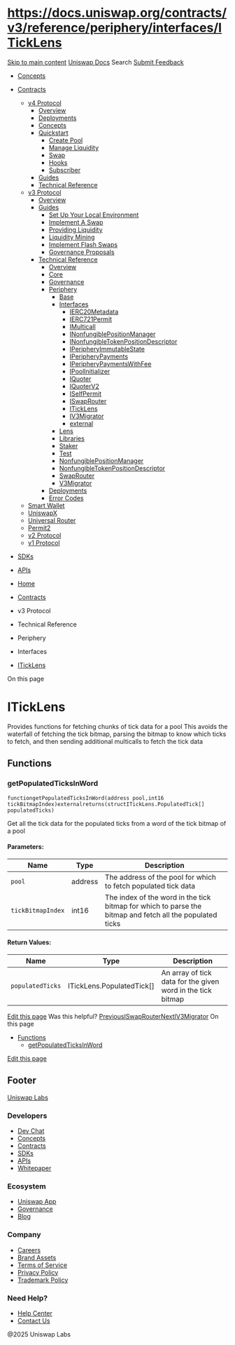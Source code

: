 # https://docs.uniswap.org/contracts/v3/reference/periphery/interfaces/ITickLens

[Skip to main content](https://docs.uniswap.org/contracts/v3/reference/periphery/interfaces/ITickLens#__docusaurus_skipToContent_fallback)
[Uniswap Docs](https://docs.uniswap.org/)
Search
[Submit Feedback](https://docs.google.com/forms/d/e/1FAIpQLSdjSkZam8KiatL9XACRVxCHjDJjaPGbls77PCXDKFn4JwykXg/viewform)
  * [Concepts](https://docs.uniswap.org/concepts/overview)
  * [Contracts](https://docs.uniswap.org/contracts/v4/overview)
    * [v4 Protocol](https://docs.uniswap.org/contracts/v4/overview)
      * [Overview](https://docs.uniswap.org/contracts/v4/overview)
      * [Deployments](https://docs.uniswap.org/contracts/v4/deployments)
      * [Concepts](https://docs.uniswap.org/contracts/v4/concepts/v4-vs-v3)
      * [Quickstart](https://docs.uniswap.org/contracts/v4/quickstart/create-pool)
        * [Create Pool](https://docs.uniswap.org/contracts/v4/quickstart/create-pool)
        * [Manage Liquidity](https://docs.uniswap.org/contracts/v4/quickstart/manage-liquidity/setup-liquidity)
        * [Swap](https://docs.uniswap.org/contracts/v4/quickstart/swap)
        * [Hooks](https://docs.uniswap.org/contracts/v4/quickstart/hooks/setup)
        * [Subscriber](https://docs.uniswap.org/contracts/v4/quickstart/subscriber)
      * [Guides](https://docs.uniswap.org/contracts/v4/guides/hooks/your-first-hook)
      * [Technical Reference](https://docs.uniswap.org/contracts/v4/reference/errors/)
    * [v3 Protocol](https://docs.uniswap.org/contracts/v3/overview)
      * [Overview](https://docs.uniswap.org/contracts/v3/overview)
      * [Guides](https://docs.uniswap.org/contracts/v3/guides/local-environment)
        * [Set Up Your Local Environment](https://docs.uniswap.org/contracts/v3/guides/local-environment)
        * [Implement A Swap](https://docs.uniswap.org/contracts/v3/guides/swaps/single-swaps)
        * [Providing Liquidity](https://docs.uniswap.org/contracts/v3/guides/providing-liquidity/setting-up)
        * [Liquidity Mining](https://docs.uniswap.org/contracts/v3/guides/liquidity-mining/overview)
        * [Implement Flash Swaps](https://docs.uniswap.org/contracts/v3/guides/flash-integrations/inheritance-constructors)
        * [Governance Proposals](https://docs.uniswap.org/contracts/v3/guides/governance/liscense-modifications)
      * [Technical Reference](https://docs.uniswap.org/contracts/v3/reference/overview)
        * [Overview](https://docs.uniswap.org/contracts/v3/reference/overview)
        * [Core](https://docs.uniswap.org/contracts/v3/reference/core/UniswapV3Factory)
        * [Governance](https://docs.uniswap.org/contracts/v3/reference/governance/overview)
        * [Periphery](https://docs.uniswap.org/contracts/v3/reference/periphery/base/BlockTimestamp)
          * [Base](https://docs.uniswap.org/contracts/v3/reference/periphery/base/BlockTimestamp)
          * [Interfaces](https://docs.uniswap.org/contracts/v3/reference/periphery/interfaces/IERC20Metadata)
            * [IERC20Metadata](https://docs.uniswap.org/contracts/v3/reference/periphery/interfaces/IERC20Metadata)
            * [IERC721Permit](https://docs.uniswap.org/contracts/v3/reference/periphery/interfaces/IERC721Permit)
            * [IMulticall](https://docs.uniswap.org/contracts/v3/reference/periphery/interfaces/IMulticall)
            * [INonfungiblePositionManager](https://docs.uniswap.org/contracts/v3/reference/periphery/interfaces/INonfungiblePositionManager)
            * [INonfungibleTokenPositionDescriptor](https://docs.uniswap.org/contracts/v3/reference/periphery/interfaces/INonfungibleTokenPositionDescriptor)
            * [IPeripheryImmutableState](https://docs.uniswap.org/contracts/v3/reference/periphery/interfaces/IPeripheryImmutableState)
            * [IPeripheryPayments](https://docs.uniswap.org/contracts/v3/reference/periphery/interfaces/IPeripheryPayments)
            * [IPeripheryPaymentsWithFee](https://docs.uniswap.org/contracts/v3/reference/periphery/interfaces/IPeripheryPaymentsWithFee)
            * [IPoolInitializer](https://docs.uniswap.org/contracts/v3/reference/periphery/interfaces/IPoolInitializer)
            * [IQuoter](https://docs.uniswap.org/contracts/v3/reference/periphery/interfaces/IQuoter)
            * [IQuoterV2](https://docs.uniswap.org/contracts/v3/reference/periphery/interfaces/IQuoterV2)
            * [ISelfPermit](https://docs.uniswap.org/contracts/v3/reference/periphery/interfaces/ISelfPermit)
            * [ISwapRouter](https://docs.uniswap.org/contracts/v3/reference/periphery/interfaces/ISwapRouter)
            * [ITickLens](https://docs.uniswap.org/contracts/v3/reference/periphery/interfaces/ITickLens)
            * [IV3Migrator](https://docs.uniswap.org/contracts/v3/reference/periphery/interfaces/IV3Migrator)
            * [external](https://docs.uniswap.org/contracts/v3/reference/periphery/interfaces/external/IERC1271)
          * [Lens](https://docs.uniswap.org/contracts/v3/reference/periphery/lens/Quoter)
          * [Libraries](https://docs.uniswap.org/contracts/v3/reference/periphery/libraries/Base64)
          * [Staker](https://docs.uniswap.org/contracts/v3/reference/periphery/staker/Design)
          * [Test](https://docs.uniswap.org/contracts/v3/reference/periphery/test/Base64Test)
          * [NonfungiblePositionManager](https://docs.uniswap.org/contracts/v3/reference/periphery/NonfungiblePositionManager)
          * [NonfungibleTokenPositionDescriptor](https://docs.uniswap.org/contracts/v3/reference/periphery/NonfungibleTokenPositionDescriptor)
          * [SwapRouter](https://docs.uniswap.org/contracts/v3/reference/periphery/SwapRouter)
          * [V3Migrator](https://docs.uniswap.org/contracts/v3/reference/periphery/V3Migrator)
        * [Deployments](https://docs.uniswap.org/contracts/v3/reference/deployments/)
        * [Error Codes](https://docs.uniswap.org/contracts/v3/reference/error-codes)
    * [Smart Wallet](https://docs.uniswap.org/contracts/smart-wallet/overview)
    * [UniswapX](https://docs.uniswap.org/contracts/uniswapx/overview)
    * [Universal Router](https://docs.uniswap.org/contracts/universal-router/overview)
    * [Permit2](https://docs.uniswap.org/contracts/permit2/overview)
    * [v2 Protocol](https://docs.uniswap.org/contracts/v2/overview)
    * [v1 Protocol](https://docs.uniswap.org/contracts/v1/overview)
  * [SDKs](https://docs.uniswap.org/sdk/v4/overview)
  * [APIs](https://docs.uniswap.org/api/subgraph/overview)


  * [Home](https://docs.uniswap.org/)
  * [Contracts](https://docs.uniswap.org/contracts/v4/overview)
  * v3 Protocol
  * Technical Reference
  * Periphery
  * Interfaces
  * [ITickLens](https://docs.uniswap.org/contracts/v3/reference/periphery/interfaces/ITickLens)


On this page
# ITickLens
Provides functions for fetching chunks of tick data for a pool
This avoids the waterfall of fetching the tick bitmap, parsing the bitmap to know which ticks to fetch, and then sending additional multicalls to fetch the tick data
## Functions[​](https://docs.uniswap.org/contracts/v3/reference/periphery/interfaces/ITickLens#functions "Direct link to Functions")
### getPopulatedTicksInWord[​](https://docs.uniswap.org/contracts/v3/reference/periphery/interfaces/ITickLens#getpopulatedticksinword "Direct link to getPopulatedTicksInWord")
```
functiongetPopulatedTicksInWord(address pool,int16 tickBitmapIndex)externalreturns(structITickLens.PopulatedTick[] populatedTicks)
```

Get all the tick data for the populated ticks from a word of the tick bitmap of a pool
#### Parameters:[​](https://docs.uniswap.org/contracts/v3/reference/periphery/interfaces/ITickLens#parameters "Direct link to Parameters:")
Name| Type| Description  
---|---|---  
`pool`| address| The address of the pool for which to fetch populated tick data  
`tickBitmapIndex`| int16| The index of the word in the tick bitmap for which to parse the bitmap and fetch all the populated ticks  
#### Return Values:[​](https://docs.uniswap.org/contracts/v3/reference/periphery/interfaces/ITickLens#return-values "Direct link to Return Values:")
Name| Type| Description  
---|---|---  
`populatedTicks`| ITickLens.PopulatedTick[]| An array of tick data for the given word in the tick bitmap  
[Edit this page](https://github.com/uniswap/uniswap-docs/tree/main/docs/contracts/v3/reference/periphery/interfaces/ITickLens.md)
Was this helpful?
[PreviousISwapRouter](https://docs.uniswap.org/contracts/v3/reference/periphery/interfaces/ISwapRouter)[NextIV3Migrator](https://docs.uniswap.org/contracts/v3/reference/periphery/interfaces/IV3Migrator)
On this page
  * [Functions](https://docs.uniswap.org/contracts/v3/reference/periphery/interfaces/ITickLens#functions)
    * [getPopulatedTicksInWord](https://docs.uniswap.org/contracts/v3/reference/periphery/interfaces/ITickLens#getpopulatedticksinword)


[Edit this page](https://github.com/uniswap/uniswap-docs/tree/main/docs/contracts/v3/reference/periphery/interfaces/ITickLens.md)
## Footer
[Uniswap Labs](https://docs.uniswap.org/)
### Developers
  * [Dev Chat](https://discord.com/invite/uniswap)
  * [Concepts](https://docs.uniswap.org/concepts/overview)
  * [Contracts](https://docs.uniswap.org/contracts/v4/overview)
  * [SDKs](https://docs.uniswap.org/sdk/v4/overview)
  * [APIs](https://docs.uniswap.org/api/subgraph/overview)
  * [Whitepaper](https://app.uniswap.org/whitepaper-v4.pdf)


### Ecosystem
  * [Uniswap App](https://app.uniswap.org/)
  * [Governance](https://www.uniswapfoundation.org/governance)
  * [Blog](https://blog.uniswap.org/)


### Company
  * [Careers](https://boards.greenhouse.io/uniswaplabs)
  * [Brand Assets](https://github.com/Uniswap/brand-assets/raw/main/Uniswap%20Brand%20Assets.zip)
  * [Terms of Service](https://support.uniswap.org/hc/en-us/articles/30935100859661-Uniswap-Labs-Terms-of-Service)
  * [Privacy Policy](https://support.uniswap.org/hc/en-us/articles/30934457771405-Uniswap-Labs-Privacy-Policy)
  * [Trademark Policy](https://support.uniswap.org/hc/en-us/articles/30934762216973-Uniswap-Labs-Trademark-Guidelines)


### Need Help?
  * [Help Center](https://support.uniswap.org/)
  * [Contact Us](https://support.uniswap.org/hc/en-us/requests/new)


@2025 Uniswap Labs
[](https://github.com/uniswap/uniswap-docs)[](https://twitter.com/Uniswap)[](https://discord.com/invite/uniswap)
